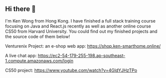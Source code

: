 ## Hi there 👋

I'm Ken Wong from Hong Kong. I have finished a full stack training course focusing on Java and React.js recently as well as another online course CS50 from Harvard University. You could find out my finished projects and the source code of them below!

Venturenix Project: an e-shop web app: https://shop.ken-smarthome.online/

A live chat app: https://ec2-54-179-255-198.ap-southeast-1.compute.amazonaws.com/login

CS50 project: https://www.youtube.com/watch?v=4GldYJHzTPo

<!--
**KkwwwkK/KkwwwkK** is a ✨ _special_ ✨ repository because its `README.md` (this file) appears on your GitHub profile.

Here are some ideas to get you started:

- 🔭 I’m currently working on ...
- 🌱 I’m currently learning ...
- 👯 I’m looking to collaborate on ...
- 🤔 I’m looking for help with ...
- 💬 Ask me about ...
- 📫 How to reach me: ...
- 😄 Pronouns: ...
- ⚡ Fun fact: ...
-->
